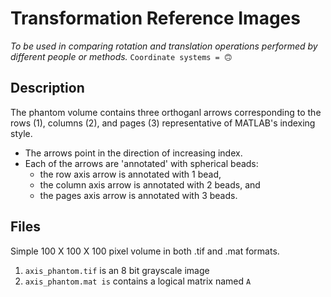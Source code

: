 # Transformation Reference Images
*To be used in comparing rotation and translation operations performed by 
different people or methods.* `Coordinate systems = 🙃`

## Description
The phantom volume contains three orthoganl arrows corresponding to the rows (1), columns (2), and 
pages (3) representative of MATLAB's indexing style. 
* The arrows point in the direction of increasing index. 
* Each of the arrows are 'annotated' with spherical beads: 
  * the row axis arrow is annotated with 1 bead, 
  * the column axis arrow is annotated with 2 beads, and 
  * the pages axis arrow is annotated with 3 beads.

## Files
Simple 100 X 100 X 100 pixel volume in both .tif and .mat formats.
1. `axis_phantom.tif` is an 8 bit grayscale image
1. `axis_phantom.mat is` contains a logical matrix named `A`
